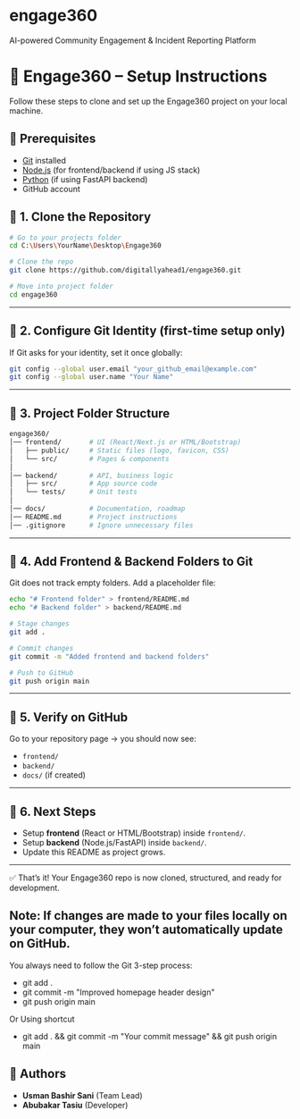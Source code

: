 # engage360
AI-powered Community Engagement &amp; Incident Reporting Platform

# 🚀 Engage360 – Setup Instructions

Follow these steps to clone and set up the Engage360 project on your local machine.

## 🔹 Prerequisites

* [Git](https://git-scm.com/downloads) installed
* [Node.js](https://nodejs.org/en/download) (for frontend/backend if using JS stack)
* [Python](https://www.python.org/downloads/) (if using FastAPI backend)
* GitHub account



## 🔹 1. Clone the Repository

```bash
# Go to your projects folder
cd C:\Users\YourName\Desktop\Engage360

# Clone the repo
git clone https://github.com/digitallyahead1/engage360.git

# Move into project folder
cd engage360
```

---

## 🔹 2. Configure Git Identity (first-time setup only)

If Git asks for your identity, set it once globally:

```bash
git config --global user.email "your_github_email@example.com"
git config --global user.name "Your Name"
```

---

## 🔹 3. Project Folder Structure

```bash
engage360/
│── frontend/       # UI (React/Next.js or HTML/Bootstrap)
│   ├── public/     # Static files (logo, favicon, CSS)
│   └── src/        # Pages & components
│
│── backend/        # API, business logic
│   ├── src/        # App source code
│   └── tests/      # Unit tests
│
│── docs/           # Documentation, roadmap
│── README.md       # Project instructions
│── .gitignore      # Ignore unnecessary files
```

---

## 🔹 4. Add Frontend & Backend Folders to Git

Git does not track empty folders. Add a placeholder file:

```bash
echo "# Frontend folder" > frontend/README.md
echo "# Backend folder" > backend/README.md

# Stage changes
git add .

# Commit changes
git commit -m "Added frontend and backend folders"

# Push to GitHub
git push origin main
```

---

## 🔹 5. Verify on GitHub

Go to your repository page → you should now see:

* `frontend/`
* `backend/`
* `docs/` (if created)

---

## 🔹 6. Next Steps

* Setup **frontend** (React or HTML/Bootstrap) inside `frontend/`.
* Setup **backend** (Node.js/FastAPI) inside `backend/`.
* Update this README as project grows.

---

✅ That’s it! Your Engage360 repo is now cloned, structured, and ready for development.


## Note: If changes are made to your files locally on your computer, they won’t automatically update on GitHub.

You always need to follow the Git 3-step process:

* git add .
* git commit -m "Improved homepage header design"
* git push origin main

Or Using shortcut
* git add . && git commit -m "Your commit message" && git push origin main



## 👥 Authors

- **Usman Bashir Sani** (Team Lead)  
- **Abubakar Tasiu** (Developer)  
